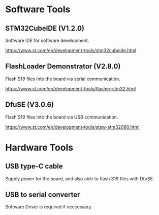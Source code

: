 # Software Tools

## STM32CubeIDE (V1.2.0)

Software IDE for software development.

https://www.st.com/en/development-tools/stm32cubeide.html

## FlashLoader Demonstrator (V2.8.0)

Flash S19 files into the board via serial communication.

https://www.st.com/en/development-tools/flasher-stm32.html

## DfuSE (V3.0.6)

Flash S19 files into the board via USB communication.

https://www.st.com/en/development-tools/stsw-stm32080.html

# Hardware Tools

## USB type-C cable

Supply power for the board, and also able to flash S19 files with DfuSE.

## USB to serial converter

Software Driver is required if neccessary.
